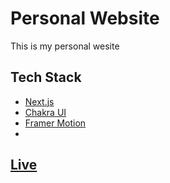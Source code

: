 # Personal Website
  This is my personal wesite 
  
  ## Tech Stack
- [Next.js](https://nextjs.org/) 
- [Chakra UI](https://chakra-ui.com/) 
- [Framer Motion](https://www.framer.com/motion/) 
- 
## [Live](https://www.hossamkhalaf.com/)
  
